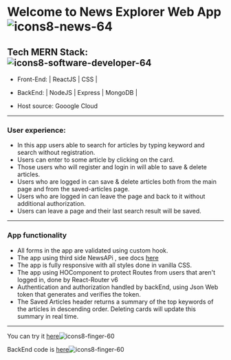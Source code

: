 # Welcome to News Explorer Web App ![icons8-news-64](https://user-images.githubusercontent.com/87845853/166670657-63d94ba8-a5a1-4cc8-b604-e0028fdc9788.png)


## Tech MERN Stack:![icons8-software-developer-64](https://user-images.githubusercontent.com/87845853/166670929-4957f5a5-b716-42e7-871e-7b9c7ac23b7c.png)

* Front-End: | ReactJS | CSS | 

* BackEnd: | NodeJS | Express | MongoDB |

* Host source: Gooogle Cloud 

_______________________________________

### User experience:

 * In this app users able to search for articles by typing keyword and search without registration.
 * Users can enter to some article by clicking on the card.
* Those users who will register and login in will able to save & delete articles. 
* Users who are logged in can save & delete articles both from the main page and from the saved-articles page.
* Users who are logged in can leave the page and back to it without additional authorization.
* Users can leave a page and their last search result will be saved.

__________________________________________

### App functionality 

* All forms in the app are validated using custom hook. 
* The app using third side NewsAPi , see docs [here](https://newsapi.org/)
* The app is fully responsive with all styles done in vanilla CSS.
* The app using HOComponent to protect Routes from users that aren't logged in, done by React-Router v6
* Authentication and authorization handled by backEnd, using Json Web token that generates and verifies the token.
* The Saved Articles header returns a summary of the top keywords of the articles in descending order. Deleting cards will update this summary in real time.

____________________________________________

You can try it [here](https://news-searcher.students.nomoreparties.sbs)![icons8-finger-60](https://user-images.githubusercontent.com/87845853/166671383-ab9cfc92-d3a6-49c3-9bf9-6bbef540aadd.png)


BackEnd code is [here](https://github.com/Eduard-L/news-explorer-api)![icons8-finger-60](https://user-images.githubusercontent.com/87845853/166671389-fcd307a3-171d-48f1-b7b8-d66605242eb4.png)

